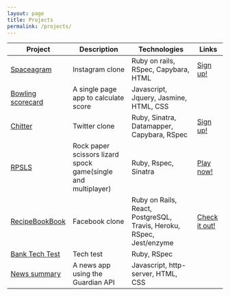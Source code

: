 ```yaml
---
layout: page
title: Projects
permalink: /projects/
---
```



| Project | Description | Technologies| Links |
|---      |---          |---          |---       |
|[Spaceagram](https://github.com/m-rcd/instagram-challenge)| Instagram clone | Ruby on rails, RSpec, Capybara, HTML| [Sign up!](https://spaceagram.herokuapp.com/)|
|[Bowling scorecard](https://github.com/m-rcd/bowling-challenge) | A single page app to calculate score | Javascript, Jquery, Jasmine, HTML, CSS| |
|[Chitter](https://github.com/m-rcd/chitter-challenge) | Twitter clone | Ruby, Sinatra, Datamapper, Capybara, RSpec| [Sign up!](https://chitter0.herokuapp.com/) |
| [RPSLS](https://github.com/m-rcd/rps-challenge) | Rock paper scissors lizard spock game(single and multiplayer) | Ruby, Rspec, Sinatra | [Play now!](https://stark-journey-20582.herokuapp.com/)
| [RecipeBookBook](https://github.com/m-rcd/acebook-RecipeBookBook)| Facebook clone | Ruby on Rails, React, PostgreSQL, Travis, Heroku, RSpec, Jest/enzyme| [Check it out!](https://recipebookbook.herokuapp.com)
|[Bank Tech Test](https://github.com/m-rcd/bank-tech-test) | Tech test  | Ruby, RSpec| |
| [News summary](https://github.com/m-rcd/news-summary-challenge) | A news app using the Guardian API | Javascript, http-server, HTML, CSS |  |
